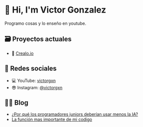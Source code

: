 # 👋 Hi, I'm Victor Gonzalez  
Programo cosas y lo enseño en youtube.

## 🗃️ Proyectos actuales  
- 🚀 [Crealo.io](https://victorgxn.com/startup)

## 📢 Redes sociales  
- 💻 YouTube: [victorgxn](https://www.youtube.com/@victorgxn)  
- 😎 Instagram: [@victorgxn](https://www.instagram.com/victorgxn)  

## ✍🏼 Blog  
- [¿Por qué los programadores juniors deberían usar menos la IA?](https://victorgxn.com/blog/ia-programadores-juniors)
- [La función mas importante de mi codigo](https://victorgxn.com/blog/la-funcion-mas-importante-de-mi-codigo)

